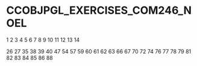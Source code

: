 # CCOBJPGL_EXERCISES_COM246_NOEL



1
2
3
4
5
6
7
8
9
10
11
12
13
14


26
27
35
38
39
40
47
54
57
59
60
61
62
63
66
67
70
72
74
76
77
78
79
81
82
83
84
85
86
88
